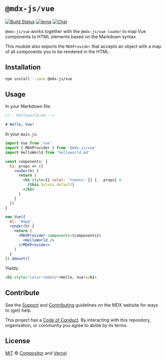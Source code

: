 # `@mdx-js/vue`

[![Build Status][build-badge]][build]
[![lerna][lerna-badge]][lerna]
[![Chat][chat-badge]][chat]

`@mdx-js/vue` works together with the `@mdx-js/vue-loader` to map Vue components to HTML elements based on the Markdown syntax.

This module also exports the `MDXProvider` that accepts an object with a map of all components you to be rendered in the HTML.

## Installation

```bash
npm install --save @mdx-js/vue
```

## Usage

In your Markdown file:

```markdown
<!-- helloworld.md -->

# Hello, Vue!
```

In your `main.js`:

```jsx
import Vue from 'vue'
import { MDXProvider } from '@mdx-js/vue'
import HelloWorld from 'helloworld.md'

const components: {
  h1: props => ({
    render(h) {
      return (
        <h1 style={{ color: 'tomato' }} {...props} >
          {this.$slots.default}
        </h1>
      )
    }
  })
}

new Vue({
  el: '#app',
  render(h) {
    return (
      <MDXProvider components={components}>
        <HelloWorld />
      </MDXProvider>
    )
  }
}).$mount()
```

Yields:

```html
<h1 style="color:tomato">Hello, Vue!</h1>
```

## Contribute

See the [Support][] and [Contributing][] guidelines on the MDX website for ways
to (get) help.

This project has a [Code of Conduct][coc].
By interacting with this repository, organisation, or community you agree to
abide by its terms.

## License

[MIT][] © [Compositor][] and [Vercel][]

<!-- Definitions -->
[build]: https://travis-ci.com/mdx-js/mdx
[build-badge]: https://travis-ci.com/mdx-js/mdx.svg?branch=master
[lerna]: https://lernajs.io/
[lerna-badge]: https://img.shields.io/badge/maintained%20with-lerna-cc00ff.svg
[chat-badge]: https://img.shields.io/badge/chat-discussions-success.svg
[chat]: https://github.com/mdx-js/mdx/discussions
[contributing]: https://mdxjs.com/contributing
[support]: https://mdxjs.com/support
[coc]: https://github.com/mdx-js/.github/blob/master/code-of-conduct.md
[mit]: license
[compositor]: https://compositor.io
[vercel]: https://vercel.com
